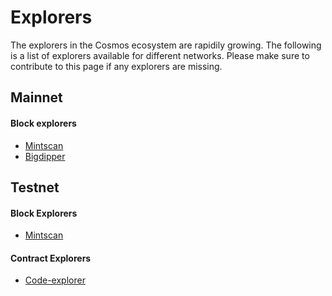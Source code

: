 # Explorers

The explorers in the Cosmos ecosystem are rapidily growing. The following is a list of explorers available for different networks. Please make sure to contribute to this page if any explorers are missing.  


## Mainnet

#### Block explorers
- [Mintscan](https://www.mintscan.io/terpnet)
- [Bigdipper](https://terp.bigdipper.live/)


## Testnet
#### Block Explorers
- [Mintscan](https://testnet.mintscan.io/terp-testnet)

#### Contract Explorers
- [Code-explorer](https://terp-contracts.web.app/#/codes)
